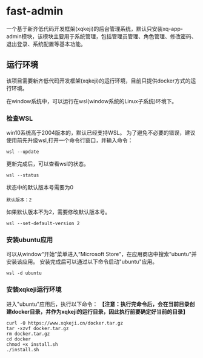 # fast-admin
一个基于新齐低代码开发框架(xqkeji)的后台管理系统，默认只安装xq-app-admin模块，该模块主要用于系统管理，包括管理员管理、角色管理、修改密码、退出登录、系统配置等基本功能。

## 运行环境
该项目需要新齐低代码开发框架(xqkeji)的运行环境，目前只提供docker方式的运行环境。

在window系统中，可以运行在wsl(window系统的Linux子系统)环境下。

### 检查WSL
win10系统高于2004版本的，默认已经支持WSL。
为了避免不必要的错误，建议使用前先升级wsl,打开一个命令行窗口，并输入命令：
``` shell
wsl --update
```
更新完成后，可以查看wsl的状态。
``` shell
wsl --status
```
状态中的默认版本号需要为0
``` shell
默认版本：2
```
如果默认版本不为2，需要修改默认版本号。
``` shell
wsl --set-default-version 2
```
### 安装ubuntu应用
可以从window“开始”菜单进入“Microsoft Store"，在应用商店中搜索”ubuntu"并安装该应用。
安装完成后可以通过以下命令启动"ubuntu"应用。
``` shell
wsl -d ubuntu
```
### 安装xqkeji运行环境
进入"ubuntu"应用后，执行以下命令： 
**【注意：执行完命令后，会在当前目录创建docker目录，并作为xqkeji的运行目录，因此执行前要确定好当前的目录】**
``` shell
curl -O https://www.xqkeji.cn/docker.tar.gz
tar -xzvf docker.tar.gz
rm docker.tar.gz
cd docker
chmod +x install.sh
./install.sh
```

